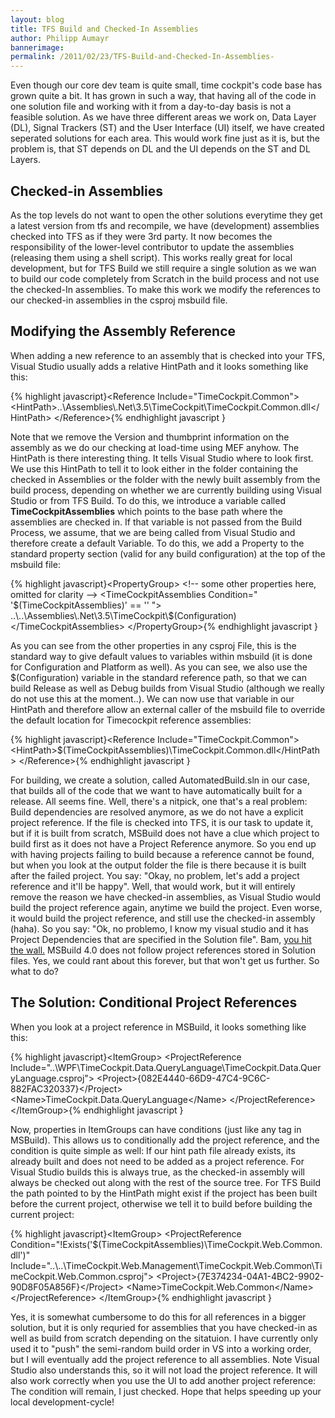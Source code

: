 ```yaml
---
layout: blog
title: TFS Build and Checked-In Assemblies 
author: Philipp Aumayr
bannerimage: 
permalink: /2011/02/23/TFS-Build-and-Checked-In-Assemblies-
---
```


<p xmlns="http://www.w3.org/1999/xhtml">Even though our core dev team is quite small, time cockpit's code base has grown quite a bit. It has grown in such a way, that having all of the code in one solution file and working with it from a day-to-day basis is not a feasible solution. As we have three different areas we work on, Data Layer (DL), Signal Trackers (ST) and the User Interface (UI) itself, we have created seperated solutions for each area. This would work fine just as it is, but the problem is, that ST depends on DL and the UI depends on the ST and DL Layers.</p><h2 xmlns="http://www.w3.org/1999/xhtml">Checked-in Assemblies</h2><p xmlns="http://www.w3.org/1999/xhtml">As the top levels do not want to open the other solutions everytime they get a latest version from tfs and recompile, we have (development) assemblies checked into TFS as if they were 3rd party. It now becomes the responsibility of the lower-level contributor to update the assemblies (releasing them using a shell script). This works really great for local development, but for TFS Build we still require a single solution as we wan to build our code completely from Scratch in the build process and not use the checked-In assemblies. To make this work we modify the references to our checked-in assemblies in the csproj msbuild file.</p><h2 xmlns="http://www.w3.org/1999/xhtml">Modifying the Assembly Reference</h2><p xmlns="http://www.w3.org/1999/xhtml">When adding a new reference to an assembly that is checked into your TFS, Visual Studio usually adds a relative HintPath and it looks something like this:</p>{% highlight javascript}&lt;Reference Include=&quot;TimeCockpit.Common&quot;&gt;&#xA;    &lt;HintPath&gt;..\Assemblies\.Net\3.5\TimeCockpit\TimeCockpit.Common.dll&lt;/HintPath&gt;  &#xA;&lt;/Reference&gt;{% endhighlight javascript }<p xmlns="http://www.w3.org/1999/xhtml">Note that we remove the Version and thumbprint information on the assembly as we do our checking at load-time using MEF anyhow. The HintPath is there interesting thing. It tells Visual Studio where to look first. We use this HintPath to tell it to look either in the folder containing the checked in Assemblies or the folder with the newly built assembly from the build process, depending on whether we are currently building using Visual Studio or from TFS Build. To do this, we introduce a variable called <strong>TimeCockpitAssemblies</strong> which points to the base path where the assemblies are checked in. If that variable is not passed from the Build Process, we assume, that we are being called from Visual Studio and therefore create a default Variable. To do this, we add a Property to the standard property section (valid for any build configuration) at the top of the msbuild file:</p>{% highlight javascript}&lt;PropertyGroup&gt;&#xA;    &lt;!-- some other properties here, omitted for clarity --&gt;&#xA;    &lt;TimeCockpitAssemblies Condition=&quot; '$(TimeCockpitAssemblies)' == '' &quot;&gt;&#xA;&#x9;    ..\..\Assemblies\.Net\3.5\TimeCockpit\$(Configuration)&#xA;    &lt;/TimeCockpitAssemblies&gt;&#xA;&lt;/PropertyGroup&gt;{% endhighlight javascript }<p xmlns="http://www.w3.org/1999/xhtml">As you can see from the other properties in any csproj File, this is the standard way to give default values to variables within msbuild (it is done for Configuration and Platform as well). As you can see, we also use the $(Configuration) variable in the standard reference path, so that we can build Release as well as Debug builds from Visual Studio (although we really do not use this at the moment..). We can now use that variable in our HintPath and therefore allow an external caller of the msbuild file to override the default location for Timecockpit reference assemblies:</p>{% highlight javascript}&lt;Reference Include=&quot;TimeCockpit.Common&quot;&gt;&#xA;    &lt;HintPath&gt;$(TimeCockpitAssemblies)\TimeCockpit.Common.dll&lt;/HintPath&gt;  &#xA;&lt;/Reference&gt;{% endhighlight javascript }<p xmlns="http://www.w3.org/1999/xhtml">For building, we create a solution, called AutomatedBuild.sln in our case, that builds all of the code that we want to have automatically built for a release. All seems fine. Well, there's a nitpick, one that's a real problem: Build dependencies are resolved anymore, as we do not have a explicit project reference. If the file is checked into TFS, it is our task to update it, but if it is built from scratch, MSBuild does not have a clue which project to build first as it does not have a Project Reference anymore. So you end up with having projects failing to build because a reference cannot be found, but when you look at the output folder the file is there because it is built after the failed project. You say: "Okay, no problem, let's add a project reference and it'll be happy". Well, that would work, but it will entirely remove the reason we have checked-in assemblies, as Visual Studio would build the project reference again, anytime we build the project. Even worse, it would build the project reference, and still use the checked-in assembly (haha). So you say: "Ok, no problemo, I know my visual studio and it has Project Dependencies that are specified in the Solution file". Bam, <span><a title="MS Connect ticket on MSBuild not following solution-project dependencies" href="http://connect.microsoft.com/VisualStudio/feedback/details/586875/msbuild-4-0-incorrectly-processes-project-dependencies-specified-in-solution-file" target="_blank">you hit the wall.</a></span> MSBuild 4.0 does not follow project references stored in Solution files. Yes, we could rant about this forever, but that won't get us further. So what to do?</p><h2 xmlns="http://www.w3.org/1999/xhtml">The Solution: Conditional Project References</h2><p xmlns="http://www.w3.org/1999/xhtml">When you look at a project reference in MSBuild, it looks something like this:</p>{% highlight javascript}&lt;ItemGroup&gt;&#xA;    &lt;ProjectReference Include=&quot;..\WPF\TimeCockpit.Data.QueryLanguage\TimeCockpit.Data.QueryLanguage.csproj&quot;&gt;&#xA;        &lt;Project&gt;{082E4440-66D9-47C4-9C6C-882FAC320337}&lt;/Project&gt;&#xA;        &lt;Name&gt;TimeCockpit.Data.QueryLanguage&lt;/Name&gt;&#xA;    &lt;/ProjectReference&gt;&#xA; &lt;/ItemGroup&gt;{% endhighlight javascript }<p xmlns="http://www.w3.org/1999/xhtml">Now, properties in ItemGroups can have conditions (just like any tag in MSBuild). This allows us to conditionally add the project reference, and the condition is quite simple as well: If our hint path file already exists, its already built and does not need to be added as a project reference. For Visual Studio builds this is always true, as the checked-in assembly will always be checked out along with the rest of the source tree. For TFS Build the path pointed to by the HintPath might exist if the project has been built before the current project, otherwise we tell it to build before building the current project:</p>{% highlight javascript}&lt;ItemGroup&gt;&#xA;    &lt;ProjectReference Condition=&quot;!Exists('$(TimeCockpitAssemblies)\TimeCockpit.Web.Common.dll')&quot; Include=&quot;..\..\TimeCockpit.Web.Management\TimeCockpit.Web.Common\TimeCockpit.Web.Common.csproj&quot;&gt; &#xA;        &lt;Project&gt;{7E374234-04A1-4BC2-9902-90D8F05A856F}&lt;/Project&gt; &#xA;        &lt;Name&gt;TimeCockpit.Web.Common&lt;/Name&gt; &#xA;    &lt;/ProjectReference&gt; &#xA;&lt;/ItemGroup&gt;{% endhighlight javascript }<p xmlns="http://www.w3.org/1999/xhtml">Yes, it is somewhat cumbersome to do this for all references in a bigger solution, but it is only requried for assemblies that you have checked-in as well as build from scratch depending on the sitatuion. I have currently only used it to "push" the semi-random build order in VS into a working order, but I will eventually add the project reference to all assemblies. Note Visual Studio also understands this, so it will not load the project reference. It will also work correctly when you use the UI to add another project reference: The condition will remain, I just checked. Hope that helps speeding up your local development-cycle!</p>